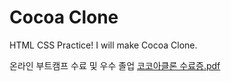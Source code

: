 # Cocoa Clone

HTML CSS Practice! I will make Cocoa Clone.

온라인 부트캠프 수료 및 우수 졸업
[코코아클론 수료증.pdf](https://github.com/suhapy/cocoa-clone/files/8213403/default.pdf)
